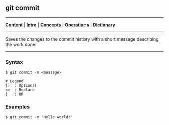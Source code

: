 ## git commit
________________________________________________________________________________
[**Content**](../../README.md) |
[**Intro**](../../01-Introduction/introduction.md) |
[**Concepts**](../../02-Concepts/concepts.md) |
[**Operations**](../../03-Operations/operations.md) |
[**Dictionary**](../../04-Appendix/dictionary.md)
________________________________________________________________________________

Saves the changes to the commit history with a short message describing the 
work done.

-------------------------------------------------------------------------------

### Syntax
```
$ git commit -m <message>

# Legend
[]  : Optional
<>  : Replace
|   : OR
```

### Examples
```shell
$ git commit -m 'Hello world!'
```

